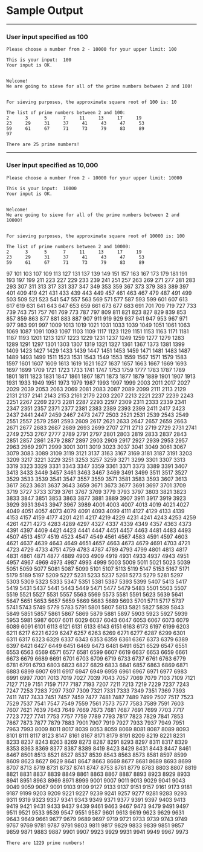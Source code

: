 # Sample Output #

----
### User input specified as 100 ###


    Please choose a number from 2 - 10000 for your upper limit: 100

    This is your input:  100
    Your input is OK.


    Welcome!
    We are going to sieve for all of the prime numbers between 2 and 100!


    For sieving purposes, the approximate square root of 100 is: 10

    The list of prime numbers between 2 and 100:
    2      3      5      7     11     13     17     19
    23     29     31     37     41     43     47     53
    59     61     67     71     73     79     83     89
    97

    There are 25 prime numbers!


----
### User input specified as 10,000 ###


    Please choose a number from 2 - 10000 for your upper limit: 10000

    This is your input:  10000
    Your input is OK.


    Welcome!
    We are going to sieve for all of the prime numbers between 2 and 10000!


    For sieving purposes, the approximate square root of 10000 is: 100

    The list of prime numbers between 2 and 10000:
    2      3      5      7     11     13     17     19
    23     29     31     37     41     43     47     53
    59     61     67     71     73     79     83     89
97    101    103    107    109    113    127    131
137    139    149    151    157    163    167    173
179    181    191    193    197    199    211    223
227    229    233    239    241    251    257    263
269    271    277    281    283    293    307    311
313    317    331    337    347    349    353    359
367    373    379    383    389    397    401    409
419    421    431    433    439    443    449    457
461    463    467    479    487    491    499    503
509    521    523    541    547    557    563    569
571    577    587    593    599    601    607    613
617    619    631    641    643    647    653    659
661    673    677    683    691    701    709    719
727    733    739    743    751    757    761    769
773    787    797    809    811    821    823    827
829    839    853    857    859    863    877    881
883    887    907    911    919    929    937    941
947    953    967    971    977    983    991    997
1009   1013   1019   1021   1031   1033   1039   1049
1051   1061   1063   1069   1087   1091   1093   1097
1103   1109   1117   1123   1129   1151   1153   1163
1171   1181   1187   1193   1201   1213   1217   1223
1229   1231   1237   1249   1259   1277   1279   1283
1289   1291   1297   1301   1303   1307   1319   1321
1327   1361   1367   1373   1381   1399   1409   1423
1427   1429   1433   1439   1447   1451   1453   1459
1471   1481   1483   1487   1489   1493   1499   1511
1523   1531   1543   1549   1553   1559   1567   1571
1579   1583   1597   1601   1607   1609   1613   1619
1621   1627   1637   1657   1663   1667   1669   1693
1697   1699   1709   1721   1723   1733   1741   1747
1753   1759   1777   1783   1787   1789   1801   1811
1823   1831   1847   1861   1867   1871   1873   1877
1879   1889   1901   1907   1913   1931   1933   1949
1951   1973   1979   1987   1993   1997   1999   2003
2011   2017   2027   2029   2039   2053   2063   2069
2081   2083   2087   2089   2099   2111   2113   2129
2131   2137   2141   2143   2153   2161   2179   2203
2207   2213   2221   2237   2239   2243   2251   2267
2269   2273   2281   2287   2293   2297   2309   2311
2333   2339   2341   2347   2351   2357   2371   2377
2381   2383   2389   2393   2399   2411   2417   2423
2437   2441   2447   2459   2467   2473   2477   2503
2521   2531   2539   2543   2549   2551   2557   2579
2591   2593   2609   2617   2621   2633   2647   2657
2659   2663   2671   2677   2683   2687   2689   2693
2699   2707   2711   2713   2719   2729   2731   2741
2749   2753   2767   2777   2789   2791   2797   2801
2803   2819   2833   2837   2843   2851   2857   2861
2879   2887   2897   2903   2909   2917   2927   2939
2953   2957   2963   2969   2971   2999   3001   3011
3019   3023   3037   3041   3049   3061   3067   3079
3083   3089   3109   3119   3121   3137   3163   3167
3169   3181   3187   3191   3203   3209   3217   3221
3229   3251   3253   3257   3259   3271   3299   3301
3307   3313   3319   3323   3329   3331   3343   3347
3359   3361   3371   3373   3389   3391   3407   3413
3433   3449   3457   3461   3463   3467   3469   3491
3499   3511   3517   3527   3529   3533   3539   3541
3547   3557   3559   3571   3581   3583   3593   3607
3613   3617   3623   3631   3637   3643   3659   3671
3673   3677   3691   3697   3701   3709   3719   3727
3733   3739   3761   3767   3769   3779   3793   3797
3803   3821   3823   3833   3847   3851   3853   3863
3877   3881   3889   3907   3911   3917   3919   3923
3929   3931   3943   3947   3967   3989   4001   4003
4007   4013   4019   4021   4027   4049   4051   4057
4073   4079   4091   4093   4099   4111   4127   4129
4133   4139   4153   4157   4159   4177   4201   4211
4217   4219   4229   4231   4241   4243   4253   4259
4261   4271   4273   4283   4289   4297   4327   4337
4339   4349   4357   4363   4373   4391   4397   4409
4421   4423   4441   4447   4451   4457   4463   4481
4483   4493   4507   4513   4517   4519   4523   4547
4549   4561   4567   4583   4591   4597   4603   4621
4637   4639   4643   4649   4651   4657   4663   4673
4679   4691   4703   4721   4723   4729   4733   4751
4759   4783   4787   4789   4793   4799   4801   4813
4817   4831   4861   4871   4877   4889   4903   4909
4919   4931   4933   4937   4943   4951   4957   4967
4969   4973   4987   4993   4999   5003   5009   5011
5021   5023   5039   5051   5059   5077   5081   5087
5099   5101   5107   5113   5119   5147   5153   5167
5171   5179   5189   5197   5209   5227   5231   5233
5237   5261   5273   5279   5281   5297   5303   5309
5323   5333   5347   5351   5381   5387   5393   5399
5407   5413   5417   5419   5431   5437   5441   5443
5449   5471   5477   5479   5483   5501   5503   5507
5519   5521   5527   5531   5557   5563   5569   5573
5581   5591   5623   5639   5641   5647   5651   5653
5657   5659   5669   5683   5689   5693   5701   5711
5717   5737   5741   5743   5749   5779   5783   5791
5801   5807   5813   5821   5827   5839   5843   5849
5851   5857   5861   5867   5869   5879   5881   5897
5903   5923   5927   5939   5953   5981   5987   6007
6011   6029   6037   6043   6047   6053   6067   6073
6079   6089   6091   6101   6113   6121   6131   6133
6143   6151   6163   6173   6197   6199   6203   6211
6217   6221   6229   6247   6257   6263   6269   6271
6277   6287   6299   6301   6311   6317   6323   6329
6337   6343   6353   6359   6361   6367   6373   6379
6389   6397   6421   6427   6449   6451   6469   6473
6481   6491   6521   6529   6547   6551   6553   6563
6569   6571   6577   6581   6599   6607   6619   6637
6653   6659   6661   6673   6679   6689   6691   6701
6703   6709   6719   6733   6737   6761   6763   6779
6781   6791   6793   6803   6823   6827   6829   6833
6841   6857   6863   6869   6871   6883   6899   6907
6911   6917   6947   6949   6959   6961   6967   6971
6977   6983   6991   6997   7001   7013   7019   7027
7039   7043   7057   7069   7079   7103   7109   7121
7127   7129   7151   7159   7177   7187   7193   7207
7211   7213   7219   7229   7237   7243   7247   7253
7283   7297   7307   7309   7321   7331   7333   7349
7351   7369   7393   7411   7417   7433   7451   7457
7459   7477   7481   7487   7489   7499   7507   7517
7523   7529   7537   7541   7547   7549   7559   7561
7573   7577   7583   7589   7591   7603   7607   7621
7639   7643   7649   7669   7673   7681   7687   7691
7699   7703   7717   7723   7727   7741   7753   7757
7759   7789   7793   7817   7823   7829   7841   7853
7867   7873   7877   7879   7883   7901   7907   7919
7927   7933   7937   7949   7951   7963   7993   8009
8011   8017   8039   8053   8059   8069   8081   8087
8089   8093   8101   8111   8117   8123   8147   8161
8167   8171   8179   8191   8209   8219   8221   8231
8233   8237   8243   8263   8269   8273   8287   8291
8293   8297   8311   8317   8329   8353   8363   8369
8377   8387   8389   8419   8423   8429   8431   8443
8447   8461   8467   8501   8513   8521   8527   8537
8539   8543   8563   8573   8581   8597   8599   8609
8623   8627   8629   8641   8647   8663   8669   8677
8681   8689   8693   8699   8707   8713   8719   8731
8737   8741   8747   8753   8761   8779   8783   8803
8807   8819   8821   8831   8837   8839   8849   8861
8863   8867   8887   8893   8923   8929   8933   8941
8951   8963   8969   8971   8999   9001   9007   9011
9013   9029   9041   9043   9049   9059   9067   9091
9103   9109   9127   9133   9137   9151   9157   9161
9173   9181   9187   9199   9203   9209   9221   9227
9239   9241   9257   9277   9281   9283   9293   9311
9319   9323   9337   9341   9343   9349   9371   9377
9391   9397   9403   9413   9419   9421   9431   9433
9437   9439   9461   9463   9467   9473   9479   9491
9497   9511   9521   9533   9539   9547   9551   9587
9601   9613   9619   9623   9629   9631   9643   9649
9661   9677   9679   9689   9697   9719   9721   9733
9739   9743   9749   9767   9769   9781   9787   9791
9803   9811   9817   9829   9833   9839   9851   9857
9859   9871   9883   9887   9901   9907   9923   9929
9931   9941   9949   9967   9973

    There are 1229 prime numbers!

